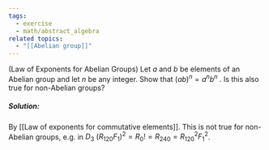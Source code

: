 ```yaml
---
tags:
  - exercise
  - math/abstract_algebra
related topics:
  - "[[Abelian group]]"
---
```

(Law of Exponents for Abelian Groups) Let $a$ and $b$ be elements of an Abelian group and let $n$ be any integer. Show that $(ab)^n = a^n b^n$ . Is this also true for non-Abelian groups?
##### Solution:
By [[Law of exponents for commutative elements]]. This is not true for non-Abelian groups, e.g. in $D_3$ $(R_{120} F_1)^2=R_0 != R_{240}=R_{120}^2 F_1^2$.
